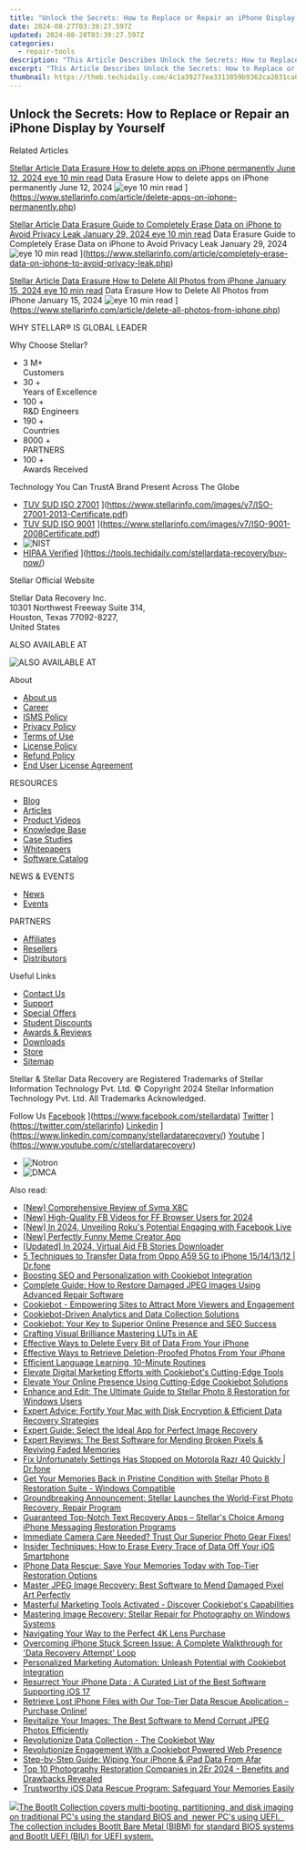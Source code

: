 ```yaml
---
title: "Unlock the Secrets: How to Replace or Repair an iPhone Display by Yourself"
date: 2024-08-27T03:39:27.597Z
updated: 2024-08-28T03:39:27.597Z
categories:
  - repair-tools
description: "This Article Describes Unlock the Secrets: How to Replace or Repair an iPhone Display by Yourself"
excerpt: "This Article Describes Unlock the Secrets: How to Replace or Repair an iPhone Display by Yourself"
thumbnail: https://thmb.techidaily.com/4c1a39277ea3313859b9362ca2031ca0eab790234cc40f347849f915f7ea8138.jpg
---
```


## Unlock the Secrets: How to Replace or Repair an iPhone Display by Yourself

Related Articles

[Stellar Article Data Erasure  How to delete apps on iPhone permanently June 12, 2024 eye 10 min read](https://www.stellarinfo.com/public/image/article/Ways-to-delete-apps-on-iPhone-permanently-621.jpg) Data Erasure  How to delete apps on iPhone permanently June 12, 2024 ![eye](https://www.stellarinfo.com/public/newarticle/images/eye.png) 10 min read ](https://www.stellarinfo.com/article/delete-apps-on-iphone-permanently.php)

[Stellar Article Data Erasure  Guide to Completely Erase Data on iPhone to Avoid Privacy Leak January 29, 2024 eye 10 min read](https://www.stellarinfo.com/public/image/article/Erase-Data-on-iPhone-to-avoid-Privacy-Leak-619.jpg) Data Erasure  Guide to Completely Erase Data on iPhone to Avoid Privacy Leak January 29, 2024 ![eye](https://www.stellarinfo.com/public/newarticle/images/eye.png) 10 min read ](https://www.stellarinfo.com/article/completely-erase-data-on-iphone-to-avoid-privacy-leak.php)

[Stellar Article Data Erasure  How to Delete All Photos from iPhone January 15, 2024 eye 10 min read](https://www.stellarinfo.com/public/image/article/Methods-to-Delete-all-Photos-from-iPhone-617.jpg) Data Erasure  How to Delete All Photos from iPhone January 15, 2024 ![eye](https://www.stellarinfo.com/public/newarticle/images/eye.png) 10 min read ](https://www.stellarinfo.com/article/delete-all-photos-from-iphone.php)

 WHY STELLAR® IS GLOBAL LEADER

 Why Choose Stellar?

* 3  M+  
Customers
* 30 +  
Years of Excellence
* 100 +  
R&D Engineers
* 190 +  
Countries
* 8000 +  
PARTNERS
* 100 +  
Awards Received

 Technology You Can TrustA Brand Present Across The Globe

* [TUV SUD ISO 27001](https://www.stellarinfo.com/images/v7/tuv1.png) ](https://www.stellarinfo.com/images/v7/ISO-27001-2013-Certificate.pdf)
* [TUV SUD ISO 9001](https://www.stellarinfo.com/images/v7/tuv2.png) ](https://www.stellarinfo.com/images/v7/ISO-9001-2008Certificate.pdf)
* ![NIST](https://www.stellarinfo.com/images/v7/nist.png)
* [HIPAA Verified](https://www.stellarinfo.com/images/v7/hipa.png) ](https://tools.techidaily.com/stellardata-recovery/buy-now/)

 Stellar Official Website

 Stellar Data Recovery Inc.  
 10301 Northwest Freeway Suite 314,  
 Houston, Texas 77092-8227,  
 United States

 ALSO AVAILABLE AT

![ALSO AVAILABLE AT](https://www.stellarinfo.com/images/v7/Partners_logo_new.png)

 About

* [About us](https://tools.techidaily.com/stellardata-recovery/buy-now/)
* [Career](https://tools.techidaily.com/stellardata-recovery/buy-now/)
* [ISMS Policy](https://tools.techidaily.com/stellardata-recovery/buy-now/)
* [Privacy Policy](https://tools.techidaily.com/stellardata-recovery/buy-now/)
* [Terms of Use](https://tools.techidaily.com/stellardata-recovery/buy-now/)
* [License Policy](https://www.stellarinfo.com/software-licensing-usage.php)
* [Refund Policy](https://tools.techidaily.com/stellardata-recovery/buy-now/)
* [End User License Agreement](https://tools.techidaily.com/stellardata-recovery/buy-now/)

 RESOURCES

* [Blog](https://tools.techidaily.com/stellardata-recovery/buy-now/)
* [Articles](https://tools.techidaily.com/stellardata-recovery/buy-now/)
* [Product Videos](https://tools.techidaily.com/stellardata-recovery/buy-now/)
* [Knowledge Base](https://tools.techidaily.com/stellardata-recovery/buy-now/)
* [Case Studies](https://tools.techidaily.com/stellardata-recovery/buy-now/)
* [Whitepapers](https://tools.techidaily.com/stellardata-recovery/buy-now/)
* [Software Catalog](https://tools.techidaily.com/stellardata-recovery/buy-now/)

 NEWS & EVENTS

* [News](https://tools.techidaily.com/stellardata-recovery/buy-now/)
* [Events](https://www.stellarinfo.com/affiliate-summit/affiliate-summit.php)

 PARTNERS

* [Affiliates](https://tools.techidaily.com/stellardata-recovery/buy-now/)
* [Resellers](https://tools.techidaily.com/stellardata-recovery/buy-now/)
* [Distributors](https://tools.techidaily.com/stellardata-recovery/buy-now/)

 Useful Links

* [Contact Us](https://www.stellarinfo.com/contact/contact-us.php)
* [Support](https://tools.techidaily.com/stellardata-recovery/buy-now/)
* [Special Offers](https://tools.techidaily.com/stellardata-recovery/buy-now/)
* [Student Discounts](https://www.stellarinfo.com/student-discount/)
* [Awards & Reviews](https://tools.techidaily.com/stellardata-recovery/buy-now/)
* [Downloads](https://www.stellarinfo.com/download.php)
* [Store](https://tools.techidaily.com/stellardata-recovery/buy-now/)
* [Sitemap](https://www.stellarinfo.com/sitemap.php)

 Stellar & Stellar Data Recovery are Registered Trademarks of Stellar Information Technology Pvt. Ltd. © Copyright 2024 Stellar Information Technology Pvt. Ltd. All Trademarks Acknowledged.

Follow Us [Facebook](https://www.stellarinfo.com/Images/fb.png) ](https://www.facebook.com/stellardata) [Twitter](https://www.stellarinfo.com/Images/tw.png) ](https://twitter.com/stellarinfo) [Linkedin](https://www.stellarinfo.com/Images/in.png) ](https://www.linkedin.com/company/stellardatarecovery/) [Youtube](https://www.stellarinfo.com/newblacktheme/images/yt.png) ](https://www.youtube.com/c/stellardatarecovery)

* ![Notron](https://www.stellarinfo.com/images/v7/notron.png)
* ![DMCA](https://www.stellarinfo.com/images/v7/dmca.png)

<ins class="adsbygoogle"
     style="display:block"
     data-ad-format="autorelaxed"
     data-ad-client="ca-pub-7571918770474297"
     data-ad-slot="1223367746"></ins>



<ins class="adsbygoogle"
     style="display:block"
     data-ad-client="ca-pub-7571918770474297"
     data-ad-slot="8358498916"
     data-ad-format="auto"
     data-full-width-responsive="true"></ins>

<span class="atpl-alsoreadstyle">Also read:</span>
<div><ul>
<li><a href="https://extra-information.techidaily.com/new-comprehensive-review-of-syma-x8c/"><u>[New] Comprehensive Review of Syma X8C</u></a></li>
<li><a href="https://facebook-video-recording.techidaily.com/new-high-quality-fb-videos-for-ff-browser-users-for-2024/"><u>[New] High-Quality FB Videos for FF Browser Users for 2024</u></a></li>
<li><a href="https://facebook-video-content.techidaily.com/new-in-2024-unveiling-rokus-potential-engaging-with-facebook-live/"><u>[New] In 2024, Unveiling Roku's Potential  Engaging with Facebook Live</u></a></li>
<li><a href="https://fox-info.techidaily.com/new-perfectly-funny-meme-creator-app/"><u>[New] Perfectly Funny Meme Creator App</u></a></li>
<li><a href="https://facebook-videos.techidaily.com/updated-in-2024-virtual-aid-fb-stories-downloader/"><u>[Updated] In 2024, Virtual Aid  FB Stories Downloader</u></a></li>
<li><a href="https://blog-min.techidaily.com/5-techniques-to-transfer-data-from-oppo-a59-5g-to-iphone-15141312-drfone-by-drfone-transfer-from-android-transfer-from-android/"><u>5 Techniques to Transfer Data from Oppo A59 5G to iPhone 15/14/13/12 | Dr.fone</u></a></li>
<li><a href="https://data-safeguard.techidaily.com/boosting-seo-and-personalization-with-cookiebot-integration/"><u>Boosting SEO and Personalization with Cookiebot Integration</u></a></li>
<li><a href="https://data-safeguard.techidaily.com/complete-guide-how-to-restore-damaged-jpeg-images-using-advanced-repair-software/"><u>Complete Guide: How to Restore Damaged JPEG Images Using Advanced Repair Software</u></a></li>
<li><a href="https://data-safeguard.techidaily.com/cookiebot-empowering-sites-to-attract-more-viewers-and-engagement/"><u>Cookiebot - Empowering Sites to Attract More Viewers and Engagement</u></a></li>
<li><a href="https://data-safeguard.techidaily.com/cookiebot-driven-analytics-and-data-collection-solutions/"><u>Cookiebot-Driven Analytics and Data Collection Solutions</u></a></li>
<li><a href="https://data-safeguard.techidaily.com/cookiebot-your-key-to-superior-online-presence-and-seo-success/"><u>Cookiebot: Your Key to Superior Online Presence and SEO Success</u></a></li>
<li><a href="https://article-helps.techidaily.com/crafting-visual-brilliance-mastering-luts-in-ae/"><u>Crafting Visual Brilliance  Mastering LUTs in AE</u></a></li>
<li><a href="https://data-safeguard.techidaily.com/effective-ways-to-delete-every-bit-of-data-from-your-iphone/"><u>Effective Ways to Delete Every Bit of Data From Your iPhone</u></a></li>
<li><a href="https://data-safeguard.techidaily.com/effective-ways-to-retrieve-deletion-proofed-photos-from-your-iphone/"><u>Effective Ways to Retrieve Deletion-Proofed Photos From Your iPhone</u></a></li>
<li><a href="https://mondly-stories.techidaily.com/efficient-language-learning-10-minute-routines/"><u>Efficient Language Learning, 10-Minute Routines</u></a></li>
<li><a href="https://data-safeguard.techidaily.com/elevate-digital-marketing-efforts-with-cookiebots-cutting-edge-tools/"><u>Elevate Digital Marketing Efforts with Cookiebot's Cutting-Edge Tools</u></a></li>
<li><a href="https://data-safeguard.techidaily.com/elevate-your-online-presence-using-cutting-edge-cookiebot-solutions/"><u>Elevate Your Online Presence Using Cutting-Edge Cookiebot Solutions</u></a></li>
<li><a href="https://data-safeguard.techidaily.com/enhance-and-edit-the-ultimate-guide-to-stellar-photo-8-restoration-for-windows-users/"><u>Enhance and Edit: The Ultimate Guide to Stellar Photo 8 Restoration for Windows Users</u></a></li>
<li><a href="https://data-safeguard.techidaily.com/expert-advice-fortify-your-mac-with-disk-encryption-and-efficient-data-recovery-strategies/"><u>Expert Advice: Fortify Your Mac with Disk Encryption & Efficient Data Recovery Strategies</u></a></li>
<li><a href="https://data-safeguard.techidaily.com/expert-guide-select-the-ideal-app-for-perfect-image-recovery/"><u>Expert Guide: Select the Ideal App for Perfect Image Recovery</u></a></li>
<li><a href="https://data-safeguard.techidaily.com/expert-reviews-the-best-software-for-mending-broken-pixels-and-reviving-faded-memories/"><u>Expert Reviews: The Best Software for Mending Broken Pixels & Reviving Faded Memories</u></a></li>
<li><a href="https://howto.techidaily.com/fix-unfortunately-settings-has-stopped-on-motorola-razr-40-quickly-drfone-by-drfone-fix-android-problems-fix-android-problems/"><u>Fix Unfortunately Settings Has Stopped on Motorola Razr 40 Quickly | Dr.fone</u></a></li>
<li><a href="https://data-safeguard.techidaily.com/get-your-memories-back-in-pristine-condition-with-stellar-photo-8-restoration-suite-windows-compatible/"><u>Get Your Memories Back in Pristine Condition with Stellar Photo 8 Restoration Suite - Windows Compatible</u></a></li>
<li><a href="https://data-safeguard.techidaily.com/groundbreaking-announcement-stellar-launches-the-world-first-photo-recovery-repair-program/"><u>Groundbreaking Announcement: Stellar Launches the World-First Photo Recovery, Repair Program</u></a></li>
<li><a href="https://data-safeguard.techidaily.com/guaranteed-top-notch-text-recovery-apps-stellars-choice-among-iphone-messaging-restoration-programs/"><u>Guaranteed Top-Notch Text Recovery Apps – Stellar's Choice Among iPhone Messaging Restoration Programs</u></a></li>
<li><a href="https://data-safeguard.techidaily.com/immediate-camera-care-needed-trust-our-superior-photo-gear-fixes/"><u>Immediate Camera Care Needed? Trust Our Superior Photo Gear Fixes!</u></a></li>
<li><a href="https://data-safeguard.techidaily.com/insider-techniques-how-to-erase-every-trace-of-data-off-your-ios-smartphone/"><u>Insider Techniques: How to Erase Every Trace of Data Off Your iOS Smartphone</u></a></li>
<li><a href="https://data-safeguard.techidaily.com/iphone-data-rescue-save-your-memories-today-with-top-tier-restoration-options/"><u>IPhone Data Rescue: Save Your Memories Today with Top-Tier Restoration Options</u></a></li>
<li><a href="https://data-safeguard.techidaily.com/master-jpeg-image-recovery-best-software-to-mend-damaged-pixel-art-perfectly/"><u>Master JPEG Image Recovery: Best Software to Mend Damaged Pixel Art Perfectly</u></a></li>
<li><a href="https://data-safeguard.techidaily.com/masterful-marketing-tools-activated-discover-cookiebots-capabilities/"><u>Masterful Marketing Tools Activated - Discover Cookiebot's Capabilities</u></a></li>
<li><a href="https://data-safeguard.techidaily.com/mastering-image-recovery-stellar-repair-for-photography-on-windows-systems/"><u>Mastering Image Recovery: Stellar Repair for Photography on Windows Systems</u></a></li>
<li><a href="https://extra-lessons.techidaily.com/navigating-your-way-to-the-perfect-4k-lens-purchase/"><u>Navigating Your Way to the Perfect 4K Lens Purchase</u></a></li>
<li><a href="https://data-safeguard.techidaily.com/overcoming-iphone-stuck-screen-issue-a-complete-walkthrough-for-data-recovery-attempt-loop/"><u>Overcoming iPhone Stuck Screen Issue: A Complete Walkthrough for 'Data Recovery Attempt' Loop</u></a></li>
<li><a href="https://data-safeguard.techidaily.com/personalized-marketing-automation-unleash-potential-with-cookiebot-integration/"><u>Personalized Marketing Automation: Unleash Potential with Cookiebot Integration</u></a></li>
<li><a href="https://data-safeguard.techidaily.com/resurrect-your-iphone-data-a-curated-list-of-the-best-software-supporting-ios-17/"><u>Resurrect Your iPhone Data : A Curated List of the Best Software Supporting iOS 17</u></a></li>
<li><a href="https://data-safeguard.techidaily.com/retrieve-lost-iphone-files-with-our-top-tier-data-rescue-application-purchase-online/"><u>Retrieve Lost iPhone Files with Our Top-Tier Data Rescue Application – Purchase Online!</u></a></li>
<li><a href="https://data-safeguard.techidaily.com/revitalize-your-images-the-best-software-to-mend-corrupt-jpeg-photos-efficiently/"><u>Revitalize Your Images: The Best Software to Mend Corrupt JPEG Photos Efficiently</u></a></li>
<li><a href="https://data-safeguard.techidaily.com/revolutionize-data-collection-the-cookiebot-way/"><u>Revolutionize Data Collection - The Cookiebot Way</u></a></li>
<li><a href="https://data-safeguard.techidaily.com/revolutionize-engagement-with-a-cookiebot-powered-web-presence/"><u>Revolutionize Engagement With a Cookiebot Powered Web Presence</u></a></li>
<li><a href="https://data-safeguard.techidaily.com/step-by-step-guide-wiping-your-iphone-and-ipad-data-from-afar/"><u>Step-by-Step Guide: Wiping Your iPhone & iPad Data From Afar</u></a></li>
<li><a href="https://data-safeguard.techidaily.com/top-10-photography-restoration-companies-in-2er-2024-benefits-and-drawbacks-revealed/"><u>Top 10 Photography Restoration Companies in 2Er 2024 - Benefits and Drawbacks Revealed</u></a></li>
<li><a href="https://data-safeguard.techidaily.com/trustworthy-ios-data-rescue-program-safeguard-your-memories-easily/"><u>Trustworthy iOS Data Rescue Program: Safeguard Your Memories Easily</u></a></li>
</ul></div>

<!-- affiliate ads begin -->
<a href="https://secure.2checkout.com/order/checkout.php?PRODS=45152810&QTY=1&AFFILIATE=108875&CART=1"> <img src="https://secure.avangate.com/images/merchant/842ca578342915ccb8ae069595ba7233/products/copy_bootit-ss1_178x139.jpg" border="0">The BootIt Collection covers multi-booting, partitioning, and disk imaging on traditional PC's using the standard BIOS and  newer PC's using UEFI.   The collection includes BootIt Bare Metal (BIBM) for standard BIOS systems and BootIt UEFI (BIU) for UEFI system. 
</a>
<!-- affiliate ads end -->